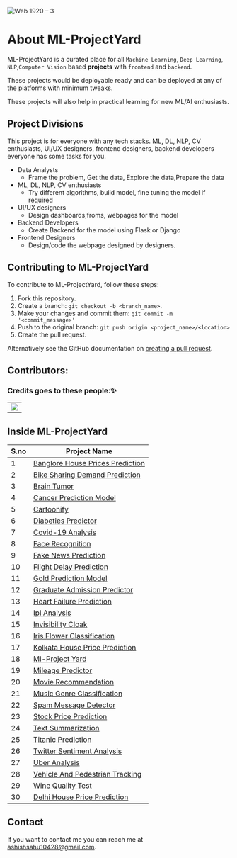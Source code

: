 

![Web 1920 – 3](https://user-images.githubusercontent.com/52550558/109395363-f4204700-7951-11eb-8e18-47477c44c0cb.png)

# About ML-ProjectYard

<!--- These are examples. See https://shields.io for others or to customize this set of shields. You might want to include dependencies, project status and licence info here --->
<!-- ![GitHub repo size](https://img.shields.io/github/repo-size/scottydocs/README-template.md)
![GitHub contributors](https://img.shields.io/github/contributors/scottydocs/README-template.md)
![GitHub stars](https://img.shields.io/github/stars/scottydocs/README-template.md?style=social)
![GitHub forks](https://img.shields.io/github/forks/scottydocs/README-template.md?style=social)
![Twitter Follow](https://img.shields.io/twitter/follow/scottydocs?style=social) -->

ML-ProjectYard is a curated place for all `Machine Learning`, `Deep Learning`, `NLP`,`Computer Vision` based __projects__ with `frontend` and `backend`.

These projects would be deployable ready and can be deployed at any of the platforms with minimum tweaks.

These projects will also help in practical learning for new ML/AI enthusiasts. 

## Project Divisions 
This project is for everyone with any tech stacks. ML, DL, NLP, CV enthusiasts, UI/UX designers, frontend designers, backend developers everyone has some tasks for you.

- Data Analysts
    - Frame the problem, Get the data, Explore the data,Prepare the data
- ML, DL, NLP, CV enthusiasts
    - Try different algorithms, build model, fine tuning the model if required
- UI/UX designers
    - Design dashboards,froms, webpages for the model 
- Backend Developers
    - Create Backend for the model using Flask or Django
- Frontend Designers
    - Design/code the webpage designed by designers.


## Contributing to ML-ProjectYard
<!--- If your README is long or you have some specific process or steps you want contributors to follow, consider creating a separate CONTRIBUTING.md file--->
To contribute to ML-ProjectYard, follow these steps:

1. Fork this repository.
2. Create a branch: `git checkout -b <branch_name>`.
3. Make your changes and commit them: `git commit -m '<commit_message>'`
4. Push to the original branch: `git push origin <project_name>/<location>`
5. Create the pull request.

Alternatively see the GitHub documentation on [creating a pull request](https://help.github.com/en/github/collaborating-with-issues-and-pull-requests/creating-a-pull-request).

## Contributors:

### Credits goes to these people:✨

<table>
	<tr>
		<td>
            <a href="https://github.com/ashishsahu1/ML-ProjectYard/graphs/contributors">
  <img src="https://contrib.rocks/image?repo=ashishsahu1/ML-ProjectYard" />
</a>
    </td>
	</tr>
</table>

## Inside ML-ProjectYard
| S.no | Project Name 
| --------------- | --------------- 
| 1 | [Banglore House Prices Prediction](https://github.com/ashishsahu1/ML-ProjectYard/tree/main/Bangalore%20House%20Prices%20Prediction)
| 2 | [Bike Sharing Demand Prediction](https://github.com/ashishsahu1/ML-ProjectYard/tree/main/Bike%20Sharing%20Demand%20Prediction)
| 3 | [Brain Tumor](https://github.com/ashishsahu1/ML-ProjectYard/tree/main/Brain-Tumor)
| 4 | [Cancer Prediction Model](https://github.com/ashishsahu1/ML-ProjectYard/tree/main/Cancer%20Prediction%20Model)
| 5 | [Cartoonify](https://github.com/ashishsahu1/ML-ProjectYard/tree/main/Cartoonify) 
| 6 | [Diabeties Predictor](https://github.com/ashishsahu1/ML-ProjectYard/tree/main/Diabetes%20Predictor)
| 7 | [Covid-19 Analysis](https://github.com/ashishsahu1/ML-ProjectYard/tree/main/Covid-19%20Analysis) 
| 8 | [Face Recognition](https://github.com/ashishsahu1/ML-ProjectYard/tree/main/Face%20Recognition) 
| 9 | [Fake News Prediction](https://github.com/ashishsahu1/ML-ProjectYard/tree/main/Fake%20News%20Prediction) 
| 10 | [Flight Delay Prediction](https://github.com/ashishsahu1/ML-ProjectYard/tree/main/Flight%20Delay%20Prediction/Model) 
| 11 | [Gold Prediction Model](https://github.com/ashishsahu1/ML-ProjectYard/tree/main/Gold%20Prediction%20Model) 
| 12 | [Graduate Admission Predictor](https://github.com/ashishsahu1/ML-ProjectYard/tree/main/GraduateAdmissionPredictor/Model) 
| 13 | [Heart Failure Prediction](https://github.com/ashishsahu1/ML-ProjectYard/tree/main/Heart%20Failure%20Prediction)
| 14 | [Ipl Analysis](https://github.com/ashishsahu1/ML-ProjectYard/tree/main/IPL_Analysis) 
| 15 | [Invisibility Cloak](https://github.com/ashishsahu1/ML-ProjectYard/tree/main/Invisibility%20Cloak)
| 16 | [Iris Flower Classification](https://github.com/ashishsahu1/ML-ProjectYard/tree/main/IrisFlowerClassification) 
| 17 | [Kolkata House Price Prediction](https://github.com/ashishsahu1/ML-ProjectYard/tree/main/KolkataHousePrice-Prediction) 
| 18 | [Ml-Project Yard](https://github.com/ashishsahu1/ML-ProjectYard/tree/main/ML-ProjectYard/projectyard) 
| 19 | [Mileage Predictor](https://github.com/ashishsahu1/ML-ProjectYard/tree/main/MileagePredictor) 
| 20 | [Movie Recommendation](https://github.com/ashishsahu1/ML-ProjectYard/tree/main/Movie%20Recommendation)
| 21 | [Music Genre Classification](https://github.com/ashishsahu1/ML-ProjectYard/tree/main/Music%20Genre%20Classification)
| 22 | [Spam Message Detector](https://github.com/ashishsahu1/ML-ProjectYard/tree/main/Spam%20Message%20Detector) 
| 23 | [Stock Price Prediction](https://github.com/ashishsahu1/ML-ProjectYard/tree/main/Stock%20Price%20Prediction) 
| 24 | [Text Summarization](https://github.com/ashishsahu1/ML-ProjectYard/tree/main/TextSummarization) 
| 25 | [Titanic Prediction](https://github.com/ashishsahu1/ML-ProjectYard/tree/main/TitanicPrediction) 
| 26 | [Twitter Sentiment Analysis](https://github.com/ashishsahu1/ML-ProjectYard/tree/main/Twitter%20Sentiment%20Analysis)
| 27 | [Uber Analysis](https://github.com/ashishsahu1/ML-ProjectYard/tree/main/Uber%20analysis)
| 28 | [Vehicle And Pedestrian Tracking](https://github.com/ashishsahu1/ML-ProjectYard/tree/main/VehicleAndPedestrianTracking)
| 29 | [Wine Quality Test](https://github.com/ashishsahu1/ML-ProjectYard/tree/main/WineQualityTest) 
| 30 | [Delhi House Price Prediction](https://github.com/ashishsahu1/ML-ProjectYard/tree/main/delhi%20housing%20price%20prediction)

## Contact

If you want to contact me you can reach me at <ashishsahu10428@gmail.com>.

